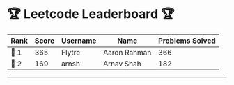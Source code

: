 # 🏆 Leetcode Leaderboard 🏆

| Rank | Score | Username       | Name | Problems Solved |
|------|----------------|-----------------|-------------------|--------------|
| 🥇 1 | 365 | Flytre | Aaron Rahman | 366 
| 🥈 2 | 169 | arnsh | Arnav Shah | 182 
---